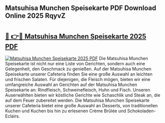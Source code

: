 ## Matsuhisa Munchen Speisekarte PDF Download Online 2025 RqyvZ

# <h2><a href="http://gcd809.nevu.top/?p=Matsuhisa+Munchen+Speisekarte">🔗 👉🔴 Matsuhisa Munchen Speisekarte 2025 PDF</a></h2>

[![Matsuhisa Munchen Speisekarte 2025 PDF](https://i.imgur.com/dBaPXMq.png)](http://gcd809.nevu.top/?p=Matsuhisa+Munchen+Speisekarte)
Die Matsuhisa Munchen Speisekarte ist nicht nur eine Liste von Gerichten, sondern auch eine Gelegenheit, den Geschmack zu genießen. Auf der Matsuhisa Munchen Speisekarte unserer Cafeteria finden Sie eine große Auswahl an leichten und frischen Salaten. Für diejenigen, die Fleisch mögen, bieten wir eine umfangreiche Auswahl an Gerichten auf der Matsuhisa Munchen Speisekarte an: Rindfleisch, Schweinefleisch, Huhn und Fisch. Unseren Auserwählten bieten wir köstliche Gerichte wie Schaschlik und Steak an, die auf dem Feuer zubereitet werden. Die Matsuhisa Munchen Speisekarte unserer Cafeteria bietet eine große Auswahl an Desserts, von traditionellen Kuchen und Kuchen bis hin zu erlesenen Crème Brûlée und Schokoladen-Eclairs.
